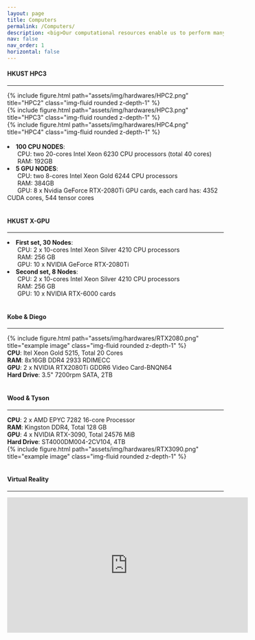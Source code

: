```yaml
---
layout: page
title: Computers
permalink: /Computers/
description: <big>Our computational resources enable us to perform many different types of large-scale computational tasks, such as <strong><u>AI machine learning training tasks</u>, <u>molecular dynamics simulations</u>, <u>density functional theorycalculations</u></strong>, and so on.</big>
nav: false
nav_order: 1
horizontal: false
---
```


<h4 style="text-align: left;"><strong>HKUST HPC3</strong></h4>
<hr>

<div class="row">
    <div class="col-sm mt-3 mt-md-0">
        {% include figure.html path="assets/img/hardwares/HPC2.png" title="HPC2" class="img-fluid rounded z-depth-1" %}
    </div>
    <div class="col-sm mt-3 mt-md-0">
        {% include figure.html path="assets/img/hardwares/HPC3.png" title="HPC3" class="img-fluid rounded z-depth-1" %}
    </div>
    <div class="col-sm mt-3 mt-md-0">
        {% include figure.html path="assets/img/hardwares/HPC4.png" title="HPC4" class="img-fluid rounded z-depth-1" %}
    </div>
</div>
<br>

<div>
    <li><b>100 CPU NODES</b>:<br>
        &nbsp;&nbsp;&nbsp;&nbsp;&nbsp;&nbsp;CPU: two 20-cores Intel Xeon 6230 CPU processors (total 40 cores)<br>
        &nbsp;&nbsp;&nbsp;&nbsp;&nbsp;&nbsp;RAM: 192GB<br>
    </li>
    <li><b>5 GPU NODES</b>:<br>
        &nbsp;&nbsp;&nbsp;&nbsp;&nbsp;&nbsp;CPU: two 8-cores Intel Xeon Gold 6244 CPU processors<br>
        &nbsp;&nbsp;&nbsp;&nbsp;&nbsp;&nbsp;RAM: 384GB<br>
        &nbsp;&nbsp;&nbsp;&nbsp;&nbsp;&nbsp;GPU: 8 x Nvidia GeForce RTX-2080Ti GPU cards, each card has: 4352 CUDA cores, 544 tensor cores<br>
    </li>
</div>

<br>

<h4 style="text-align: left;"><strong>HKUST X-GPU</strong></h4>
<hr>

<div>
    <li><b>First set, 30 Nodes</b>:<br>
        &nbsp;&nbsp;&nbsp;&nbsp;&nbsp;&nbsp;CPU: 2 x 10-cores Intel Xeon Silver 4210 CPU processors<br>
        &nbsp;&nbsp;&nbsp;&nbsp;&nbsp;&nbsp;RAM: 256 GB<br>
        &nbsp;&nbsp;&nbsp;&nbsp;&nbsp;&nbsp;GPU: 10 x NVIDIA GeForce RTX-2080Ti<br>
    </li>
    <li><b>Second set, 8 Nodes</b>:<br>
        &nbsp;&nbsp;&nbsp;&nbsp;&nbsp;&nbsp;CPU: 2 x 10-cores Intel Xeon Silver 4210 CPU processors<br>
        &nbsp;&nbsp;&nbsp;&nbsp;&nbsp;&nbsp;RAM: 256 GB<br>
        &nbsp;&nbsp;&nbsp;&nbsp;&nbsp;&nbsp;GPU: 10 x NVIDIA RTX-6000 cards<br>
    </li>
</div>

<br>

<h4 style="text-align: left;"><strong>Kobe & Diego</strong></h4>
<hr>

<div class="row">
    <div class="col-lg-9 mt-3 mt-md-0">
        {% include figure.html path="assets/img/hardwares/RTX2080.png" title="example image" class="img-fluid rounded z-depth-1" %}
    </div>
    <div class="col-lg-3">
        <strong>CPU</strong>: Itel Xeon Gold 5215, Total 20 Cores<br>
        <strong>RAM</strong>: 8x16GB DDR4 2933 RDIMECC<br>
        <strong>GPU</strong>: 2 x NVIDIA RTX2080Ti GDDR6 Video Card-BNQN64<br>
        <strong>Hard Drive</strong>: 3.5" 7200rpm SATA, 2TB
    </div>
</div>

<br>

<h4 style="text-align: left;"><strong>Wood & Tyson</strong></h4>
<hr>

<div class="row">
    <div class="col-lg-3">
        <strong>CPU</strong>: 2 x AMD EPYC 7282 16-core Processor<br>
        <strong>RAM</strong>: Kingston DDR4, Total 128 GB <br>
        <strong>GPU</strong>: 4 x NVIDIA RTX-3090, Total 24576 MiB<br>
        <strong>Hard Drive</strong>: ST4000DM004-2CV104, 4TB
    </div>
    <div class="col-lg-9 mt-3 mt-md-0">
        {% include figure.html path="assets/img/hardwares/RTX3090.png" title="example image" class="img-fluid rounded z-depth-1" %}
    </div>
</div>

<br>

<h4 style="text-align: left;"><strong>Virtual Reality</strong></h4>
<hr>

<iframe width="560" height="315" src="https://www.youtube.com/embed/TOfohMyX9Wg" title="YouTube video player" frameborder="0" allow="accelerometer; autoplay; clipboard-write; encrypted-media; gyroscope; picture-in-picture; web-share" allowfullscreen></iframe>